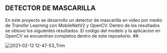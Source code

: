 ## DETECTOR DE MASCARILLA
En este proyecto se desarrollo un detector de mascarilla en video por medio de Transfer Learning con MobileNetV2 y OpenCV. Dentro de los resultados se obtuvo los siguientes resultados. El codigo del modelo y la aplicacion en OpenCV se encuentran completos dentro de este repositorio.
##.

![2021-02-12 12-47-53_Trim](https://user-images.githubusercontent.com/66838187/107803743-03d44480-6d31-11eb-9bbf-e27edaae1aea.gif)
